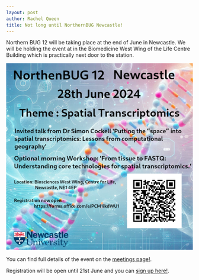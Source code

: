 ```yaml
---
layout: post
author: Rachel Queen
title: Not long until NorthernBUG Newcastle!
---
```


Northern BUG 12 will be taking place at the end of June in Newcastle. We will be holding the event at in the Biomedicine West Wing of the Life Centre Building which is practically next door to the station. 

![Northernbug12](/assets/northernBUG12.png)

You can find full details of the event on the [meetings page!](https://northernbug.github.io/northernbug12). 

Registration will be open until 21st June and you can [sign up here!](https://forms.office.com/e/PCM1ikdWU1).
